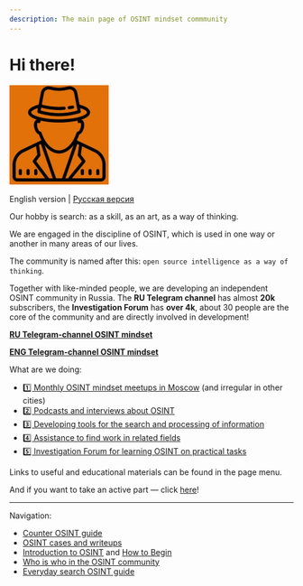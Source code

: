 ```yaml
---
description: The main page of OSINT mindset commmunity
---
```


# Hi there!

![](<../.gitbook/assets/image (8) (1).png>)

English version | [Русская версия](https://osint-mindset.gitbook.io/index/)

Our hobby is search: as a skill, as an art, as a way of thinking.

We are engaged in the discipline of OSINT, which is used in one way or another in many areas of our lives.

The community is named after this: `open source intelligence as a way of thinking`.

Together with like-minded people, we are developing an independent OSINT community in Russia. The **RU Telegram channel** has almost **20k** subscribers, the **Investigation Forum** has **over 4k**, about 30 people are the core of the community and are directly involved in development!

[**RU Telegram-channel OSINT mindset** ](https://t.me/osint\_mindset)

[**ENG Telegram-channel OSINT mindset**](https://t.me/osint\_mindset\_eng)

What are we doing:

* [1️⃣ Monthly OSINT mindset meetups in Moscow](https://osint-mindset.gitbook.io/index/mitapy-i-podkasty) (and irregular in other cities)
* [2️⃣ Podcasts and interviews about OSINT](https://osint-mindset.mave.digital/)
* [3️⃣ Developing tools for the search and processing of information](https://github.com/OSINT-mindset)
* [4️⃣ Assistance to find work in related fields](https://docs.google.com/forms/d/e/1FAIpQLSetTzFrgRpZOfLbBBB5\_JJqyZN4-kW8qQLLenNSaGbGXlC6zA/viewform)
* [5️⃣ Investigation Forum for learning OSINT on practical tasks](https://t.me/+GMxoDCvLO0k0MWRi)

Links to useful and educational materials can be found in the page menu.

And if you want to take an active part — click [here](https://docs.google.com/forms/d/e/1FAIpQLScXQhUQ1pF\_-rp6lx-sb9MSBx1e1Qmj60zmkw04Wdls\_m2iEQ/viewform)!

***

Navigation:

* [Counter OSINT guide](https://github.com/soxoj/counter-osint-guide-en)
* [OSINT cases and writeups](https://osint-mindset.gitbook.io/cases)
* [Introduction to OSINT](https://osint-mindset.gitbook.io/index/guides/vvedenie-v-osint-rassledovaniya) and [How to Begin](https://osint-mindset.gitbook.io/index/guides/kak-nachat-put-v-osint)
* [Who is who in the OSINT community](https://osint-mindset.gitbook.io/index/community/kto-est-kto-v-osint)
* [Everyday search OSINT guide](https://osint-mindset.gitbook.io/everyday-osint/)
